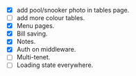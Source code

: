
- [x] add pool/snooker photo in tables page.
- [ ] add more colour tables.
- [x] Menu pages.
- [x] Bill saving.
- [x] Notes.
- [x] Auth on middleware.
- [ ] Multi-tenet.
- [ ] Loading state everywhere.